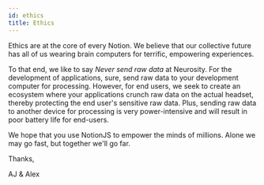 ```yaml
---
id: ethics
title: Ethics
---
```

Ethics are at the core of every Notion. We believe that our collective future has all of us wearing brain computers for terrific, empowering experiences. 

To that end, we like to say _Never send raw data_ at Neurosity. For the development of applications, sure, send raw data to your development computer for processing. However, for end users, we seek to create an ecosystem where your applications crunch raw data on the actual headset, thereby protecting the end user's sensitive raw data. Plus, sending raw data to another device for processing is very power-intensive and will result in poor battery life for end-users.

We hope that you use NotionJS to empower the minds of millions. Alone we may go fast, but together we'll go far.

Thanks,

AJ & Alex